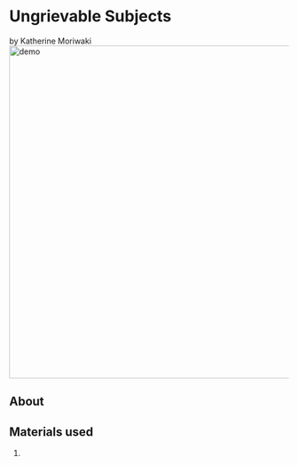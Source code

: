 # Ungrievable Subjects 
by Katherine Moriwaki
<img src="Images/thumbnail.JPG" alt="demo" width="600"/>

## About
<insert project description here>

## Materials used
1. 
